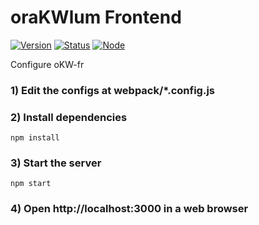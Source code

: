 # oraKWlum Frontend

[![Version](https://img.shields.io/badge/version-0.0.1-blue.svg)]()
[![Status](https://img.shields.io/badge/status-dev-yellow.svg)]()
[![Node](https://img.shields.io/badge/npm-3.10.3-blue.svg)]()

Configure oKW-fr

### 1) Edit the configs at webpack/*.config.js

### 2) Install dependencies
```
npm install
```

### 3) Start the server
```
npm start
```

### 4) Open http://localhost:3000 in a web browser
